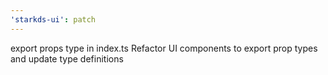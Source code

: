 ```yaml
---
'starkds-ui': patch
---
```


export props type in index.ts Refactor UI components to export prop types and update type definitions
